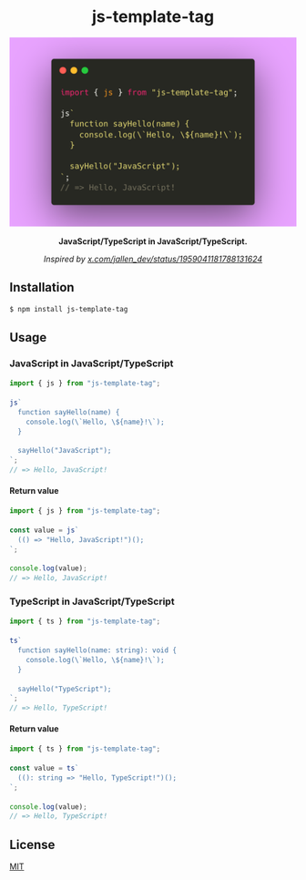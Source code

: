 <h1 align="center">
js-template-tag
</h1>

<p align="center">
<img src="./demo.png" width="520px" />
</p>

<p align="center">
<b>
JavaScript/TypeScript in JavaScript/TypeScript.
</b>
</p>

<p align="center">
<i>
Inspired by <a href="https://x.com/jallen_dev/status/1959041181788131624">x.com/jallen_dev/status/1959041181788131624</a>
</i>
</p>

## Installation

```console
$ npm install js-template-tag
```

## Usage

### JavaScript in JavaScript/TypeScript

```js
import { js } from "js-template-tag";

js`
  function sayHello(name) {
    console.log(\`Hello, \${name}!\`);
  }

  sayHello("JavaScript");
`;
// => Hello, JavaScript!
```

#### Return value

```js
import { js } from "js-template-tag";

const value = js`
  (() => "Hello, JavaScript!")();
`;

console.log(value);
// => Hello, JavaScript!
```

### TypeScript in JavaScript/TypeScript

```ts
import { ts } from "js-template-tag";

ts`
  function sayHello(name: string): void {
    console.log(\`Hello, \${name}!\`);
  }

  sayHello("TypeScript");
`;
// => Hello, TypeScript!
```

#### Return value

```ts
import { ts } from "js-template-tag";

const value = ts`
  ((): string => "Hello, TypeScript!")();
`;

console.log(value);
// => Hello, TypeScript!
```

## License

[MIT](./LICENSE)
